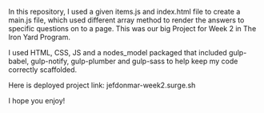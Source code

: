In this repository, I used a given items.js and index.html file to create a main.js file, which used different array method to render the answers to specific questions on to a page. This was our big Project for Week 2 in The Iron Yard Program. 

I used HTML, CSS, JS and a nodes_model packaged that included gulp-babel, gulp-notify, gulp-plumber and gulp-sass to help keep my code correctly scaffolded. 

Here is deployed project link: jefdonmar-week2.surge.sh

I hope you enjoy! 